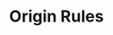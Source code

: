 ---
pcx_content_type: navigation
title: Origin Rules
external_link: /rules/examples/define-single-origin-terraform/
weight: 9
_build:
  publishResources: false
  render: never
---